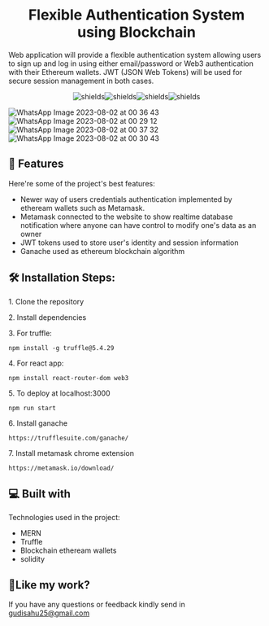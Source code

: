 <h1 align="center" id="title">Flexible Authentication System using Blockchain</h1>

<p id="description">Web application will provide a flexible authentication system allowing users to sign up and log in using either email/password or Web3 authentication with their Ethereum wallets. JWT (JSON Web Tokens) will be used for secure session management in both cases.</p>

<p align="center"><img src="https://img.shields.io/badge/web3-blockchain-black" alt="shields"><img src="https://img.shields.io/badge/web3-Ganache-brown" alt="shields"><img src="https://img.shields.io/badge/web3-Metamask-orange" alt="shields"><img src="https://img.shields.io/badge/frontend-MERN-green" alt="shields"></p>

![WhatsApp Image 2023-08-02 at 00 36 43](https://github.com/codexer-25aditi/Luganodes__Task4_20BCE16339/assets/88385979/49ef9655-6420-44de-8285-844dc145e438)
![WhatsApp Image 2023-08-02 at 00 29 12](https://github.com/codexer-25aditi/Luganodes__Task4_20BCE16339/assets/88385979/f8feb4d2-7e8d-4e93-a9b2-79c3ae7512bb)
![WhatsApp Image 2023-08-02 at 00 37 32](https://github.com/codexer-25aditi/Luganodes__Task4_20BCE16339/assets/88385979/03ca8bbd-a9e5-47b5-8790-44f319c3eb07)
![WhatsApp Image 2023-08-02 at 00 30 43](https://github.com/codexer-25aditi/Luganodes__Task4_20BCE16339/assets/88385979/d351badc-13ce-4d29-ab82-5f2b61d43588)



  
  
<h2>🧐 Features</h2>

Here're some of the project's best features:

*   Newer way of users credentials authentication implemented by etheream wallets such as Metamask.
*   Metamask connected to the website to show realtime database notification where anyone can have control to modify one's data as an owner
*   JWT tokens used to store user's identity and session information
*   Ganache used as ethereum blockchain algorithm

<h2>🛠️ Installation Steps:</h2>

<p>1. Clone the repository</p>

<p>2. Install dependencies</p>

<p>3. For truffle:</p>

```
npm install -g truffle@5.4.29
```

<p>4. For react app:</p>

```
npm install react-router-dom web3
```

<p>5. To deploy at localhost:3000</p>

```
npm run start
```

<p>6. Install ganache</p>

```
https://trufflesuite.com/ganache/
```

<p>7. Install metamask chrome extension</p>

```
https://metamask.io/download/
```

  
  
<h2>💻 Built with</h2>

Technologies used in the project:

*   MERN
*   Truffle
*   Blockchain etheream wallets
*   solidity

<h2>💖Like my work?</h2>

If you have any questions or feedback kindly send in gudisahu25@gmail.com
